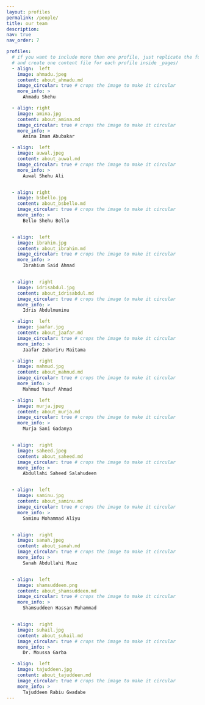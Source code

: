 ```yaml
---
layout: profiles
permalink: /people/
title: our team
description:
nav: true
nav_order: 7

profiles:
  # if you want to include more than one profile, just replicate the following block
  # and create one content file for each profile inside _pages/
  - align:  left
    image: ahmadu.jpeg
    content: about_ahmadu.md
    image_circular: true # crops the image to make it circular
    more_info: >
      Ahmadu Shehu

  - align: right
    image: amina.jpg
    content: about_amina.md
    image_circular: true # crops the image to make it circular
    more_info: >
      Amina Imam Abubakar

  - align:  left
    image: auwal.jpeg
    content: about_auwal.md
    image_circular: true # crops the image to make it circular
    more_info: >
      Auwal Shehu Ali


  - align: right
    image: bsbello.jpg
    content: about_bsbello.md
    image_circular: true # crops the image to make it circular
    more_info: >
      Bello Shehu Bello


  - align:  left
    image: ibrahim.jpg
    content: about_ibrahim.md
    image_circular: true # crops the image to make it circular
    more_info: >
      Ibrahium Said Ahmad


  - align:  right
    image: idrisabdul.jpg
    content: about_idrisabdul.md
    image_circular: true # crops the image to make it circular
    more_info: >
      Idris Abdulmuminu

  - align:  left
    image: jaafar.jpg
    content: about_jaafar.md
    image_circular: true # crops the image to make it circular
    more_info: >
      Jaafar Zubariru Maitama

  - align:  right
    image: mahmud.jpg
    content: about_mahmud.md
    image_circular: true # crops the image to make it circular
    more_info: >
      Mahmud Yusuf Ahmad

  - align:  left
    image: murja.jpeg
    content: about_murja.md
    image_circular: true # crops the image to make it circular
    more_info: >
      Murja Sani Gadanya


  - align:  right
    image: saheed.jpeg
    content: about_saheed.md
    image_circular: true # crops the image to make it circular
    more_info: >
      Abdullahi Saheed Salahudeen


  - align:  left
    image: saminu.jpg
    content: about_saminu.md
    image_circular: true # crops the image to make it circular
    more_info: >
      Saminu Mohammad Aliyu


  - align:  right
    image: sanah.jpeg
    content: about_sanah.md
    image_circular: true # crops the image to make it circular
    more_info: >
      Sanah Abdullahi Muaz


  - align:  left
    image: shamsuddeen.png
    content: about_shamsuddeen.md
    image_circular: true # crops the image to make it circular
    more_info: >
      Shamsuddeen Hassan Muhammad


  - align:  right
    image: suhail.jpg
    content: about_suhail.md
    image_circular: true # crops the image to make it circular
    more_info: >
      Dr. Moussa Garba

  - align:  left
    image: tajuddeen.jpg
    content: about_tajuddeen.md
    image_circular: true # crops the image to make it circular
    more_info: >
      Tajuddeen Rabiu Gwadabe
---
```


